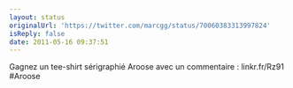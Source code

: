 ```yaml
---
layout: status
originalUrl: 'https://twitter.com/marcgg/status/70060383313997824'
isReply: false
date: 2011-05-16 09:37:51
---
```


Gagnez un tee-shirt sérigraphié Aroose avec un commentaire : linkr.fr/Rz91 #Aroose
